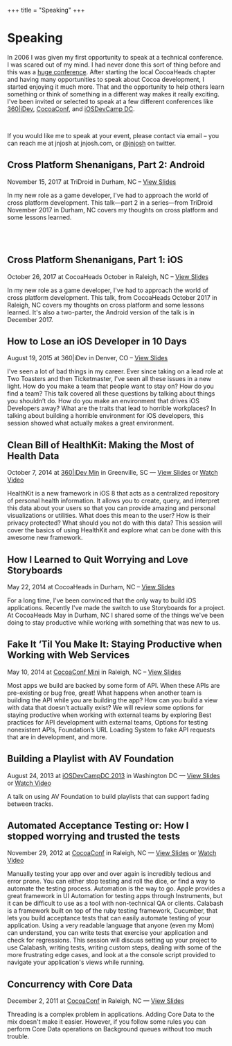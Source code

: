 +++
title = "Speaking"
+++

# Speaking

In 2006 I was given my first opportunity to speak at a technical conference. I was scared out of my
mind. I had never done this sort of thing before and this was a [huge
conference](http://au.autodesk.com). After starting the local CocoaHeads chapter and having many
opportunities to speak about Cocoa development, I started enjoying it much more. That and the
opportunity to help others learn something or think of something in a different way makes it really
exciting. I've been invited or selected to speak at a few different conferences like [360|iDev](http://360idev.com), [CocoaConf](http://cocoaconf.com), and [iOSDevCamp
DC](http://iosdevcampdc.com).  

<br />

If you would like me to speak at your event, please contact via email – <span
class="yellow-highlight">you can reach me at jnjosh at jnjosh.com, or
[@jnjosh](http://twitter.com/jnjosh) on twitter</span>.

## Cross Platform Shenanigans, Part 2: Android
<div class="postmeta">November 15, 2017 at TriDroid in Durham, NC – <a href="https://speakerdeck.com/jnjosh/cross-platform-shenanigans-part-2-android">View Slides</a></div>

In my new role as a game developer, I've had to approach the world of cross platform development. This talk—part 2 in a series—from TriDroid November 2017 in Durham, NC covers my thoughts on cross platform and some lessons learned.

<br />
<script async class="speakerdeck-embed" data-id="b8deac46aedb4aefb689b07e04b68395" data-ratio="1.33333333333333" src="//speakerdeck.com/assets/embed.js"></script>
<br />

## Cross Platform Shenanigans, Part 1: iOS
<div class="postmeta">October 26, 2017 at CocoaHeads October in Raleigh, NC – <a href="https://speakerdeck.com/jnjosh/cross-platform-shenanigans-part-1-ios">View Slides</a></div>

In my new role as a game developer, I've had to approach the world of cross platform development. This talk, from CocoaHeads October 2017 in Raleigh, NC covers my thoughts on cross platform and some lessons learned. It's also a two-parter, the Android version of the talk is in December 2017.

## How to Lose an iOS Developer in 10 Days
<div class="postmeta">August 19, 2015 at 360|iDev in Denver, CO – <a href="https://speakerdeck.com/jnjosh/how-to-lose-an-ios-developer-in-10-days">View Slides</a></div>

I've seen a lot of bad things in my career. Ever since taking on a lead role at
Two Toasters and then Ticketmaster, I've seen all these issues in a new light.
How do you make a team that people want to stay on? How do you find a team? This
talk covered all these questions by talking about things you shouldn’t do. How
do you make an environment that drives iOS Developers away? What are the traits
that lead to horrible workplaces? In talking about building a horrible
environment for iOS developers, this session showed what actually makes a great
environment.

## Clean Bill of HealthKit: Making the Most of Health Data
<div class="postmeta">October 7, 2014 at <a href="http://min.360idev.com">360|iDev Min</a> in Greenville, SC — <a href="https://speakerdeck.com/jnjosh/clean-bill-of-healthkit">View Slides</a> or <a href="https://vimeo.com/108835313">Watch Video</a></div>

HealthKit is a new framework in iOS 8 that acts as a centralized repository of personal health
information. It allows you to create, query, and interpret this data about your users so that you
can provide amazing and personal visualizations or utilities. What does this mean to the user? How
is their privacy protected? What should you not do with this data? This session will cover the
basics of using HealthKit and explore what can be done with this awesome new framework.

## How I Learned to Quit Worrying and Love Storyboards
<div class="postmeta">May 22, 2014 at CocoaHeads in Durham, NC – <a href="https://speakerdeck.com/jnjosh/how-i-learned-to-quit-worrying-and-love-storyboards">View Slides</a></div>

For a long time, I've been convinced that the only way to build iOS applications. Recently I've made
the switch to use Storyboards for a project. At CocoaHeads May in Durham, NC I shared some of the
things we've been doing to stay productive while working with something that was new to us.

## Fake It ‘Til You Make It: Staying Productive when Working with Web Services
<div class="postmeta">May 10, 2014 at <a href="http://cocoaconf.com/raleigh-2014/home">CocoaConf Mini</a> in Raleigh, NC – <a href="https://speakerdeck.com/jnjosh/fake-it-til-you-make-it-staying-productive-when-working-with-web-services">View Slides</a></div>

Most apps we build are backed by some form of API. When these APIs are pre-existing or bug free,
great! What happens when another team is building the API while you are building the app? How can
you build a view with data that doesn’t actually exist? We will review some options for staying
productive when working with external teams by exploring Best practices for API development with external teams, Options for testing nonexistent APIs, Foundation’s URL Loading System to fake API requests that are in development, and more.

## Building a Playlist with AV Foundation
<div class="postmeta">August 24, 2013 at <a href="http://iosdevcampdc.com">iOSDevCampDC 2013</a> in Washington DC — <a href="https://speakerdeck.com/jnjosh/building-a-playlist-with-av-foundation">View Slides</a> or <a href="http://cocoaheads.tv/building-a-playlist-with-av-foundation-by-josh-johnson/">Watch Video</a></div>

A talk on using AV Foundation to build playlists that can support fading between tracks.

## Automated Acceptance Testing or: How I stopped worrying and trusted the tests
<div class="postmeta">November 29, 2012 at <a href="http://cocoaconf.com/raleigh-2012/home">CocoaConf</a> in Raleigh, NC — <a href="https://speakerdeck.com/jnjosh/automated-acceptance-testing">View Slides</a> or <a href="http://cocoaheads.tv/automated-acceptance-testing-by-josh-johnson/">Watch Video</a></div>

Manually testing your app over and over again is incredibly tedious and error prone. You can either
stop testing and roll the dice, or find a way to automate the testing process. Automation is the way
to go. Apple provides a great framework in UI Automation for testing apps through Instruments, but
it can be difficult to use as a tool with non-technical QA or clients. Calabash is a framework built
on top of the ruby testing framework, Cucumber, that lets you build acceptance tests that can easily
automate testing of your application. Using a very readable language that anyone (even my Mom) can
understand, you can write tests that exercise your application and check for regressions. This
session will discuss setting up your project to use Calabash, writing tests, writing custom steps,
dealing with some of the more frustrating edge cases, and look at a the console script provided to
navigate your application's views while running.


## Concurrency with Core Data
<div class="postmeta">December 2, 2011 at <a href="http://cocoaconf.com">CocoaConf</a> in Raleigh, NC — <a href="https://speakerdeck.com/jnjosh/concurrency-with-core-data">View Slides</a></div>

Threading is a complex problem in applications. Adding Core Data to the mix doesn't make it easier.
However, if you follow some rules you can perform Core Data operations on Background queues without
too much trouble.
